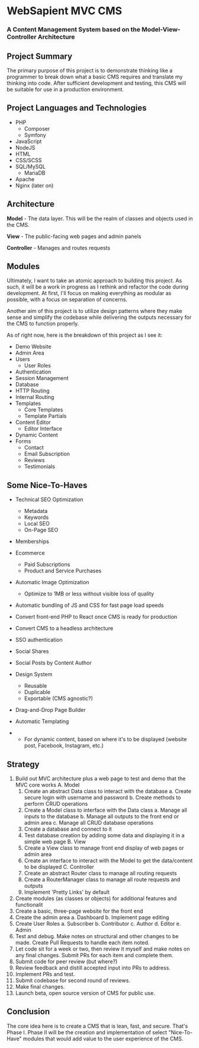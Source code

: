 # WebSapient MVC CMS
### A Content Management System based on the Model-View-Controller Architecture

## Project Summary
The primary purpose of this project is to demonstrate thinking like a programmer to break down what a basic CMS requires and translate my thinking into code. After sufficient development and testing, this CMS will be suitable for use in a production environment. 


## Project Languages and Technologies
- PHP
  - Composer
  - Symfony
- JavaScript
-  NodeJS
- HTML
- CSS/SCSS
- SQL/MySQL
  - MariaDB
- Apache
- Nginx (later on)


## Architecture
**Model** - The data layer. This will be the realm of classes and objects used in the CMS.

**View** - The public-facing web pages and admin panels

**Controller** - Manages and routes requests


## Modules
Ultimately, I want to take an atomic approach to building this project. As such, it will be a work in progress as I rethink and refactor the code during development. At first, I'll focus on making everything as modular as possible, with a focus on separation of concerns. 

Another aim of this project is to utilize design patterns where they make sense and simplify the codebase while delivering the outputs necessary for the CMS to function properly. 

As of right now, here is the breakdown of this project as I see it: 

- Demo Website
- Admin Area
- Users
  - User Roles
- Authentication
- Session Management
- Database
- HTTP Routing
- Internal Routing
- Templates
  - Core Templates
  - Template Partials
- Content Editor
  - Editor Interface
- Dynamic Content
- Forms
  - Contact
  - Email Subscription
  - Reviews
  - Testimonials

## Some Nice-To-Haves
- Technical SEO Optimization
  - Metadata
  - Keywords
  - Local SEO
  - On-Page SEO
 
- Memberships
- Ecommerce
  - Paid Subscriptions
  - Product and Service Purchases
 
- Automatic Image Optimization
  - Optimize to 1MB or less without visible loss of quality
 
- Automatic bundling of JS and CSS for fast page load speeds

- Convert front-end PHP to React once CMS is ready for production

- Convert CMS to a headless architecture

- SSO authentication

- Social Shares

- Social Posts by Content Author

- Design System
  - Reusable
  - Duplicable
  - Exportable (CMS agnostic?)
 
- Drag-and-Drop Page Builder

- Automatic Templating
- - For dynamic content, based on where it's to be displayed (website post, Facebook, Instagram, etc.)
 
## Strategy
1. Build out MVC architecture plus a web page to test and demo that the MVC core works
   A. Model
      1. Create an abstract Data class to interact with the database
         a. Create secure login with username and password
         b. Create methods to perform CRUD operations
      3. Create a Model class to interface with the Data class
         a. Manage all inputs to the database
         b. Manage all outputs to the front end or admin area
         c. Manage all CRUD database operations
     4. Create a database and connect to it
     5. Test database creation by adding some data and displaying it in a simple web page
   B. View
      1. Create a View class to manage front end display of web pages or admin area
      2. Create an interface to interact with the Model to get the data/content to be displayed
   C. Controller
      1. Create an abstract Router class to manage all routing requests
      2. Create a RouterManager class to manage all route requests and outputs
      3. Implement 'Pretty Links' by default
2. Create modules (as classes or objects) for additional features and functionalit  
3. Create a basic, three-page website for the front end
4. Create the admin area
   a. Dashboard
   b. Implement page editing
5. Create User Roles
   a. Subscriber
   b. Contributor
   c. Author
   d. Editor
   e. Admin
6. Test and debug. Make notes on structural and other changes to be made. Create Pull Requests to handle each item noted.
7. Let code sit for a week or two, then review it myself and make notes on any final changes. Submit PRs for each item and complete them.
8. Submit code for peer review (but where?)
9. Review feedback and distill accepted input into PRs to address.
10. Implement PRs and test.
11. Submit codebase for second round of reviews.
12. Make final changes.
13. Launch beta, open source version of CMS for public use.

## Conclusion
The core idea here is to create a CMS that is lean, fast, and secure. That's Phase I. Phase II will be the creation and implementation of select "Nice-To-Have" modules that would add value to the user experience of the CMS. 

